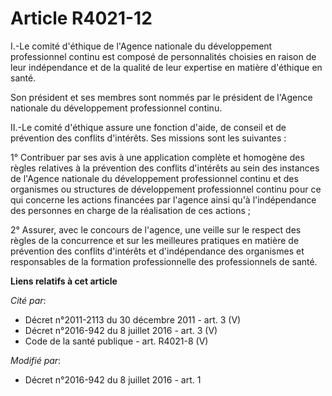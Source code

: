 # Article R4021-12

I.-Le comité d'éthique de l'Agence nationale du développement professionnel continu est composé de personnalités choisies en
raison de leur indépendance et de la qualité de leur expertise en matière d'éthique en santé. 

Son président et ses membres sont nommés par le président de l'Agence nationale du développement professionnel continu. 

II.-Le comité d'éthique assure une fonction d'aide, de conseil et de prévention des conflits d'intérêts. Ses missions sont
les suivantes : 

1° Contribuer par ses avis à une application complète et homogène des règles relatives à la prévention des conflits
d'intérêts au sein des instances de l'Agence nationale du développement professionnel continu et des organismes ou structures
de développement professionnel continu pour ce qui concerne les actions financées par l'agence ainsi qu'à l'indépendance des
personnes en charge de la réalisation de ces actions ; 

2° Assurer, avec le concours de l'agence, une veille sur le respect des règles de la concurrence et sur les meilleures
pratiques en matière de prévention des conflits d'intérêts et d'indépendance des organismes et responsables de la formation
professionnelle des professionnels de santé.

**Liens relatifs à cet article**

_Cité par_:

  - Décret n°2011-2113 du 30 décembre 2011 - art. 3 (V)
  - Décret n°2016-942 du 8 juillet 2016 - art. 3 (V)
  - Code de la santé publique - art. R4021-8 (V)

_Modifié par_:

  - Décret n°2016-942 du 8 juillet 2016 - art. 1
